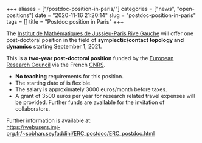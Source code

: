 +++
aliases = ["/postdoc-position-in-paris/"]
categories = ["news", "open-positions"]
date = "2020-11-16 21:20:14"
slug = "postdoc-position-in-paris"
tags = []
title = "Postdoc position in Paris"
+++

The [Institut de Mathématiques de Jussieu-Paris Rive
Gauche](https://www.imj-prg.fr/) will offer one post-doctoral position
in the field of **symplectic/contact topology and dynamics** starting
September 1, 2021.

This is a **two-year post-doctoral position** funded by the [European
Research Council](https://erc.europa.eu/) via the French
[CNRS](https://www.cnrs.fr/index.php).

-   **No teaching** requirements for this position.
-   The starting date of is flexible.
-   The salary is approximately 3000 euros/month before taxes.
-   A grant of 3500 euros per year for research related travel expenses
    will be provided. Further funds are available for the invitation of
    collaborators.

Further information is available at:   
<https://webusers.imj-prg.fr/~sobhan.seyfaddini/ERC_postdoc/ERC_postdoc.html>
